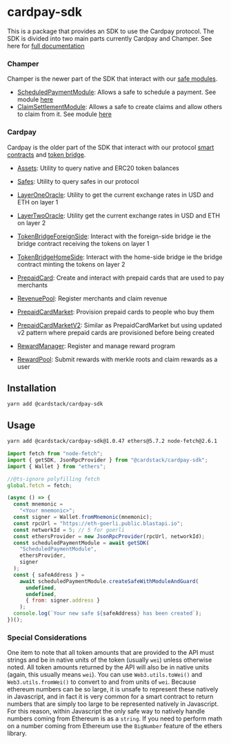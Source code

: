 # cardpay-sdk <!-- omit in toc -->
This is a package that provides an SDK to use the Cardpay protocol. The SDK is divided into two main parts currently Cardpay and Champer. See here for [full documentation](https://cardstack.github.io/cardstack/stable/modules/_cardstack_cardpay_sdk.html)

### Champer

Champer is the newer part of the SDK that interact with our [safe modules](https://help.safe.global/en/articles/4934378-what-is-a-module). 
- [ScheduledPaymentModule](https://cardstack.github.io/cardstack/stable/classes/_cardstack_cardpay_sdk.ScheduledPaymentModule.html): Allows a safe to schedule a payment. See module [here](https://github.com/cardstack/cardstack-module-scheduled-payment)  
- [ClaimSettlementModule](https://cardstack.github.io/cardstack/stable/classes/_cardstack_cardpay_sdk.ClaimSettlementModule.html): Allows a safe to create claims and allow others to claim from it. See module [here](https://github.com/cardstack/safe-module-claim-settlement)

### Cardpay 

Cardpay is the older part of the SDK that interact with our protocol [smart contracts](https://github.com/cardstack/card-pay-protocol) and [token bridge](https://github.com/cardstack/tokenbridge-contracts).

- [Assets](https://cardstkck.github.io/cardstack/stable/classes/_cardstack_cardpay_sdk.AssetsClass.html): Utility to query native and ERC20 token balances
- [Safes](https://cardstack.github.io/cardstack/stable/classes/_cardstack_cardpay_sdk.Safes.html): Utility to query safes in our protocol 
- [LayerOneOracle](https://cardstack.github.io/cardstack/stable/classes/_cardstack_cardpay_sdk.LayerOneOracle.html): Utility to get the current exchange rates in USD and ETH on layer 1
- [LayerTwoOracle](https://cardstack.github.io/cardstack/stable/classes/_cardstack_cardpay_sdk.LayerTwoOracle.html): Utility get the current exchange rates in USD and ETH on layer 2

- [TokenBridgeForeignSide](https://cardstkck.github.io/cardstack/stable/classes/_cardstack_cardpay_sdk.TokenBridgeForeignSideClass.html): Interact with the foreign-side bridge ie the bridge contract receiving the tokens on layer 1
- [TokenBridgeHomeSide](https://cardstkck.github.io/cardstack/stable/classes/_cardstack_cardpay_sdk.TokenBridgeHomeSideClass.html): Interact with the home-side bridge ie the bridge contract minting the tokens on layer 2

- [PrepaidCard](https://cardstack.github.io/cardstack/stable/classes/_cardstack_cardpay_sdk.PrepaidCardClass.html): Create and interact with prepaid cards that are used to pay merchants
- [RevenuePool](https://cardstack.github.io/cardstack/stable/classes/_cardstack_cardpay_sdk.RevenuePoolClass.html): Register merchants and claim revenue

- [PrepaidCardMarket](https://cardstack.github.io/cardstack/stable/classes/_cardstack_cardpay_sdk.PrepaidCardMarketClass.html): Provision prepaid cards to people who buy them
- [PrepaidCardMarketV2](https://cardstack.github.io/cardstack/stable/classes/_cardstack_cardpay_sdk.PrepaidCardMarketV2Class.html): Similar as PrepaidCardMarket but using updated v2 pattern where prepaid cards are provisioned before being created 
- [RewardManager](https://cardstack.github.io/cardstack/stable/classes/_cardstack_cardpay_sdk.RewardManagerClass.html): Register and manage reward program 
- [RewardPool](https://cardstack.github.io/cardstack/stable/classes/_cardstack_cardpay_sdk.RewardPoolClass.html): Submit rewards with merkle roots and claim rewards as a user

## Installation

```
yarn add @cardstack/cardpay-sdk
```

## Usage 

```bash
yarn add @cardstack/cardpay-sdk@1.0.47 ethers@5.7.2 node-fetch@2.6.1
```

```js
import fetch from "node-fetch";
import { getSDK, JsonRpcProvider } from "@cardstack/cardpay-sdk";
import { Wallet } from "ethers";

//@ts-ignore polyfilling fetch
global.fetch = fetch;

(async () => {
  const mnemonic =
    "<Your mnemonic>";
  const signer = Wallet.fromMnemonic(mnemonic);
  const rpcUrl = "https://eth-goerli.public.blastapi.io";
  const networkId = 5; // 5 for goerli
  const ethersProvider = new JsonRpcProvider(rpcUrl, networkId);
  const scheduledPaymentModule = await getSDK(
    "ScheduledPaymentModule",
    ethersProvider,
    signer
  );
  const { safeAddress } =
    await scheduledPaymentModule.createSafeWithModuleAndGuard(
      undefined,
      undefined,
      { from: signer.address }
    );
  console.log(`Your new safe ${safeAddress} has been created`);
})();
```

### Special Considerations <!-- omit in toc -->
 One item to note that all token amounts that are provided to the API must strings and be in native units of the token (usually `wei`) unless otherwise noted. All token amounts returned by the API will also be in native units (again, this usually means `wei`). You can use `Web3.utils.toWei()` and `Web3.utils.fromWei()` to convert to and from units of `wei`. Because ethereum numbers can be so large, it is unsafe to represent these natively in Javascript, and in fact it is very common for a smart contract to return numbers that are simply too large to be represented natively in Javascript. For this reason, within Javascript the only safe way to natively handle numbers coming from Ethereum is as a `string`. If you need to perform math on a number coming from Ethereum use the `BigNumber` feature of the ethers library.

